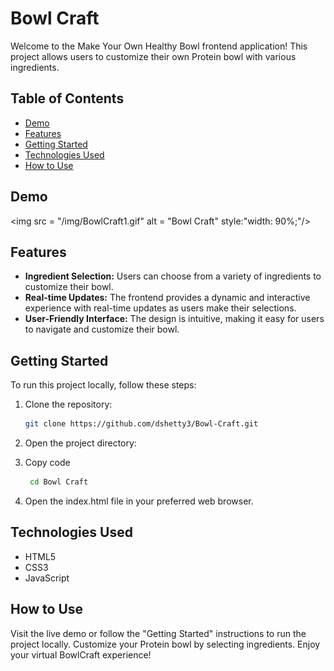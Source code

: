 # Bowl Craft

Welcome to the Make Your Own Healthy Bowl frontend application! This project allows users to customize their own Protein bowl with various ingredients.

## Table of Contents
- [Demo](#demo)
- [Features](#features)
- [Getting Started](#getting-started)
- [Technologies Used](#technologies-used)
- [How to Use](#how-to-use)


## Demo
<img src = "/img/BowlCraft1.gif" alt = "Bowl Craft" style:"width: 90%;"/> 

## Features
- **Ingredient Selection:** Users can choose from a variety of ingredients to customize their bowl.
- **Real-time Updates:** The frontend provides a dynamic and interactive experience with real-time updates as users make their selections.
- **User-Friendly Interface:** The design is intuitive, making it easy for users to navigate and customize their bowl.

## Getting Started
To run this project locally, follow these steps:

1. Clone the repository:
   ```bash
   git clone https://github.com/dshetty3/Bowl-Craft.git

2. Open the project directory:

3. Copy code
   ```bash
    cd Bowl Craft

3. Open the index.html file in your preferred web browser.

## Technologies Used

- HTML5
- CSS3
- JavaScript
  
## How to Use
Visit the live demo or follow the "Getting Started" instructions to run the project locally.
Customize your Protein bowl by selecting ingredients.
Enjoy your virtual BowlCraft experience!   
